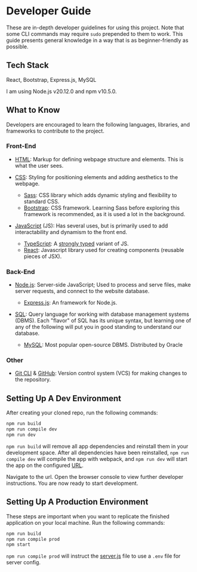 # Developer Guide

These are in-depth developer guidelines for using this project. Note that some CLI commands may require `sudo` prepended to them to work. 
This guide presents general knowledge in a way that is as beginner-friendly as possible.

## Tech Stack 

React, Bootstrap, Express.js, MySQL

I am using Node.js v20.12.0 and npm v10.5.0.

## What to Know

Developers are encouraged to learn the following languages, libraries, and frameworks to contribute to the project.

### Front-End

- [HTML](https://developer.mozilla.org/en-US/docs/Web/HTML): Markup for defining webpage structure and elements. This is what the user sees.

- [CSS](https://developer.mozilla.org/en-US/docs/Web/CSS): Styling for positioning elements and adding aesthetics to the webpage.
  * [Sass](https://sass-lang.com): CSS library which adds dynamic styling and flexibility to standard CSS.
  * [Bootstrap](https://getbootstrap.com): CSS framework. Learning Sass before exploring this framework is recommended, as it is used a lot in the background. 

- [JavaScript](https://developer.mozilla.org/en-US/docs/Web/JavaScript) (JS): Has several uses, but is primarily used to add interactability and dynamism to the front end.
  * [TypeScript](https://www.typescriptlang.org): A [strongly typed](https://medium.com/@fedor.selenskiy/static-dynamic-vs-strong-weak-typing-a-common-misconception-d050f24b7db9) variant of JS.
  * [React](https://react.dev): Javascript library used for creating components (reusable pieces of JSX).

### Back-End

- [Node.js](https://nodejs.org/en): Server-side JavaScript; Used to process and serve files, make server requests, and connect to the website database.  
  * [Express.js](https://expressjs.com): An framework for Node.js.

- [SQL](https://www.w3schools.com/sql/): Query language for working with database management systems (DBMS). Each "flavor" of SQL has its unique syntax, 
  but learning one of any of the following will put you in good standing to understand our database.
  * [MySQL](https://dev.mysql.com/doc/refman/8.0/en/what-is-mysql.html): Most popular open-source DBMS. Distributed by Oracle
  
### Other

- [Git CLI](https://git-scm.com) & [GitHub](https://github.com): Version control system (VCS) for making changes to the repository.

## Setting Up A Dev Environment

After creating your cloned repo, run the following commands:

```bash
npm run build
npm run compile dev
npm run dev
```

`npm run build` will remove all app dependencies and reinstall them in your development space. After all dependencies have been reinstalled, `npm run compile dev` will compile the app with webpack, and `npm run dev` will start the app on the configured [URL](http://localhost:5670). 

Navigate to the url. Open the browser console to view further developer instructions. You are now ready to start development.

## Setting Up A Production Environment

These steps are important when you want to replicate the finished application on your local machine. Run the following commands:

```bash
npm run build
npm run compile prod
npm start
```

`npm run compile prod` will instruct the [server.js](./server.js) file to use a `.env` file for server config.
